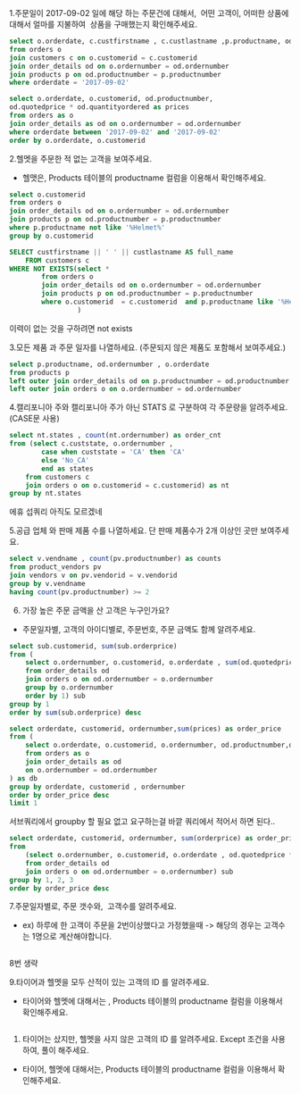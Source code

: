 1.주문일이 2017-09-02 일에 해당 하는 주문건에 대해서,  어떤 고객이, 어떠한 상품에 대해서 얼마를 지불하여  상품을 구매했는지 확인해주세요.

```sql
select o.orderdate, c.custfirstname , c.custlastname ,p.productname, od.quotedprice * od.quantityordered as prices 
from orders o
join customers c on o.customerid = c.customerid
join order_details od on o.ordernumber = od.ordernumber
join products p on od.productnumber = p.productnumber 
where orderdate = '2017-09-02'
```
```sql
select o.orderdate, o.customerid, od.productnumber,
od.quotedprice * od.quantityordered as prices
from orders as o
join order_details as od on o.ordernumber = od.ordernumber
where orderdate between '2017-09-02' and '2017-09-02'
order by o.orderdate, o.customerid
```

2.헬멧을 주문한 적 없는 고객을 보여주세요.

- 헬맷은, Products 테이블의 productname 컬럼을 이용해서 확인해주세요.

```sql
select o.customerid 
from orders o 
join order_details od on o.ordernumber = od.ordernumber
join products p on od.productnumber = p.productnumber 
where p.productname not like '%Helmet%'
group by o.customerid
```
```sql
SELECT custfirstname || ' ' || custlastname AS full_name
	FROM customers c
WHERE NOT EXISTS(select *
		from orders o 
		join order_details od on o.ordernumber = od.ordernumber
		join products p on od.productnumber = p.productnumber 
		where o.customerid  = c.customerid  and p.productname like '%Helmet%'
                 )
```
이력이 없는 것을 구하려면 not exists

3.모든 제품 과 주문 일자를 나열하세요. (주문되지 않은 제품도 포함해서 보여주세요.)

```sql
select p.productname, od.ordernumber , o.orderdate 
from products p
left outer join order_details od on p.productnumber = od.productnumber 
left outer join orders o on o.ordernumber = od.ordernumber 
```

4.캘리포니아 주와 캘리포니아 주가 아닌 STATS 로 구분하여 각 주문량을 알려주세요. (CASE문 사용)

```sql
select nt.states , count(nt.ordernumber) as order_cnt
from (select c.custstate, o.ordernumber , 
		case when custstate = 'CA' then 'CA'
		else 'No_CA' 
		end as states
	from customers c
	join orders o on o.customerid = c.customerid) as nt
group by nt.states

```
에휴 섭쿼리 아직도 모르겠네

5.공급 업체 와 판매 제품 수를 나열하세요. 단 판매 제품수가 2개 이상인 곳만 보여주세요.

```sql
select v.vendname , count(pv.productnumber) as counts
from product_vendors pv 
join vendors v on pv.vendorid = v.vendorid 
group by v.vendname
having count(pv.productnumber) >= 2
```

6. 가장 높은 주문 금액을 산 고객은 누구인가요?
- 주문일자별, 고객의 아이디별로, 주문번호, 주문 금액도 함께 알려주세요.

```sql
select sub.customerid, sum(sub.orderprice)
from (
	select o.ordernumber, o.customerid, o.orderdate , sum(od.quotedprice * od.quantityordered) as orderprice
	from order_details od 
	join orders o on od.ordernumber = o.ordernumber
	group by o.ordernumber 
	order by 1) sub
group by 1
order by sum(sub.orderprice) desc 
```

```sql
select orderdate, customerid, ordernumber,sum(prices) as order_price
from (
	select o.orderdate, o.customerid, o.ordernumber, od.productnumber,od.quotedprice * od.quantityordered as prices
	from orders as o
	join order_details as od 
	on o.ordernumber = od.ordernumber	
) as db
group by orderdate, customerid , ordernumber
order by order_price desc
limit 1
```

서브쿼리에서 groupby 할 필요 없고 요구하는걸 바깥 쿼리에서 적어서 하면 된다..

```sql
select orderdate, customerid, ordernumber, sum(orderprice) as order_price
from 
	(select o.ordernumber, o.customerid, o.orderdate , od.quotedprice * od.quantityordered as orderprice
	from order_details od 
	join orders o on od.ordernumber = o.ordernumber) sub
group by 1, 2, 3
order by order_price desc 
```


7.주문일자별로, 주문 갯수와,  고객수를 알려주세요.

- ex) 하루에 한 고객이 주문을 2번이상했다고 가정했을때 -> 해당의 경우는 고객수는 1명으로 계산해야합니다.

```sql

```

8번 생략

9.타이어과 헬멧을 모두 산적이 있는 고객의 ID 를 알려주세요.

- 타이어와 헬멧에 대해서는 , Products 테이블의 productname 컬럼을 이용해서 확인해주세요.

```sql

```

1. 타이어는 샀지만, 헬멧을 사지 않은 고객의 ID 를 알려주세요. Except 조건을 사용하여, 풀이 해주세요.
- 타이어, 헬멧에 대해서는, Products 테이블의 productname 컬럼을 이용해서 확인해주세요.

